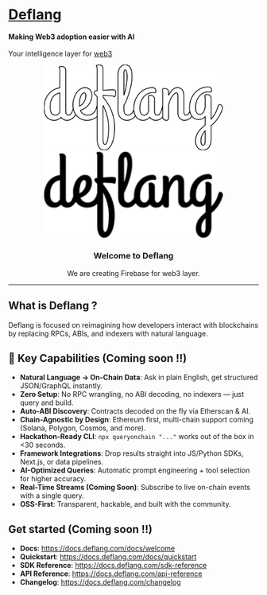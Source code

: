 # [Deflang](https://deflang.com)  

**Making Web3 adoption easier with AI** <br /> <br />
Your intelligence layer for [web3](https://web3.foundation)


<p align="center">
  <img src="./deflang_dark.svg#gh-dark-mode-only"  alt="Deflang logo" width="360">
  <img src="./deflang.svg#gh-light-mode-only"      alt="Deflang logo" width="360">
</p>


<h3 align="center">Welcome to Deflang</h3>

<p align="center">
  We are creating Firebase for web3 layer.
</p>

---

## What is Deflang ?

Deflang is focused on reimagining how developers interact with blockchains by replacing RPCs, ABIs, and indexers with natural language.

## 🔑 Key Capabilities (Coming soon !!)

- **Natural Language → On-Chain Data**: Ask in plain English, get structured JSON/GraphQL instantly.  
- **Zero Setup**: No RPC wrangling, no ABI decoding, no indexers — just query and build.  
- **Auto-ABI Discovery**: Contracts decoded on the fly via Etherscan & AI.  
- **Chain-Agnostic by Design**: Ethereum first, multi-chain support coming (Solana, Polygon, Cosmos, and more).  
- **Hackathon-Ready CLI**: `npx queryonchain "..."` works out of the box in <30 seconds.  
- **Framework Integrations**: Drop results straight into JS/Python SDKs, Next.js, or data pipelines.  
- **AI-Optimized Queries**: Automatic prompt engineering + tool selection for higher accuracy.  
- **Real-Time Streams (Coming Soon)**: Subscribe to live on-chain events with a single query.  
- **OSS-First**: Transparent, hackable, and built with the community.  

## Get started (Coming soon !!)

- **Docs**: https://docs.deflang.com/docs/welcome
- **Quickstart**: https://docs.deflang.com/docs/quickstart
- **SDK Reference**: https://docs.deflang.com/sdk-reference
- **API Reference**: https://docs.deflang.com/api-reference
- **Changelog**: https://docs.deflang.com/changelog
